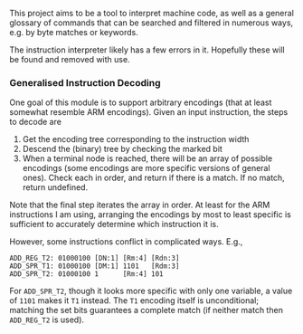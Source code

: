 This project aims to be a tool to interpret machine code, as well as a general glossary of commands that can be searched and filtered in numerous ways, e.g. by byte matches or keywords.

The instruction interpreter likely has a few errors in it. Hopefully these will be found and removed with use.


### Generalised Instruction Decoding

One goal of this module is to support arbitrary encodings (that at least somewhat resemble ARM encodings). Given an input instruction, the steps to decode are

1. Get the encoding tree corresponding to the instruction width
2. Descend the (binary) tree by checking the marked bit
3. When a terminal node is reached, there will be an array of possible encodings (some encodings are more specific versions of general ones). Check each in order, and return if there is a match. If no match, return undefined.

Note that the final step iterates the array in order. At least for the ARM instructions I am using, arranging the encodings by most to least specific is sufficient to accurately determine which instruction it is.

However, some instructions conflict in complicated ways. E.g.,
```
ADD_REG_T2: 01000100 [DN:1] [Rm:4] [Rdn:3]
ADD_SPR_T1: 01000100 [DM:1] 1101   [Rdm:3]
ADD_SPR_T2: 01000100 1      [Rm:4] 101
```
For `ADD_SPR_T2`, though it looks more specific with only one variable, a value of `1101` makes it `T1` instead. The `T1` encoding itself is unconditional; matching the set bits guarantees a complete match (if neither match then `ADD_REG_T2` is used).
